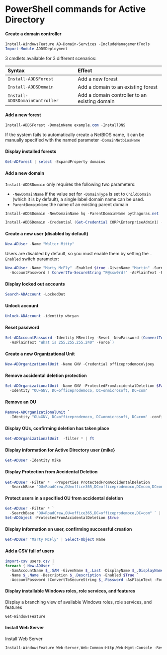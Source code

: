 # PowerShell commands for Active Directory

#### Create a domain controller
```powershell
Install-WindowsFeature AD-Domain-Services -IncludeManagementTools
Import-Module ADDSDeployment
```

3 cmdlets available for 3 different scenarios:

Syntax                          | Effect
:---                            | :---
`Install-ADDSForest`            | Add a new forest
`Install-ADDSDomain`            | Add a domain to an existing forest
`Install-ADDSDomainController`  | Add a domain controller to an existing domain

#### Add a new forest
```powershell
Install-ADDSForest -DomainName example.com -InstallDNS
```

If the system fails to automatically create a NetBIOS name, it can be manually specified with the named parameter `-DomainNetbiosName`

#### Display installed forests
```powershell
Get-ADForest | select -ExpandProperty domains
```
#### Add a new domain
`Install-ADDSDomain` only requires the following two parameters:
  - `-NewDomainName` if the value set for `-DomainType` is set to `ChildDomain` (which it is by default), a single label domain name can be used.
  - `ParentDomainName` the name of an existing parent domain

```powershell
Install-ADDSDomain -NewDomainName hq -ParentDomainName pythagoras.net
```

```powershell
Install-ADDSDomain -Credential (Get-Credential CORP\EnterpriseAdmin1) -NewDomainName child -ParentDomainName corp.contoso.com -InstallDNS -CreateDNSDelegation -DomainMode Win2003 -ReplicationSourceDC DC1.corp.contoso.com -SiteName Houston -DatabasePath "D:\NTDS" -SYSVOLPath "D:\SYSVOL" -LogPath "E:\Logs" -NoRebootOnCompletion
```

#### Create a new user (disabled by default)
```powershell
New-ADUser -Name "Walter Mitty"
```

Users are disabled by default, so you must enable them by setting the `-Enabled` switch parameter:
```powershell
New-ADUser -Name "Marty McFly" -Enabled $true -GivenName "Martin" -Surname "McFly"
  -AccountPassword ( ConvertTo-SecureString "P@ssw0rd!" -AsPlainText -Force) 
```
#### Display locked out accounts
```powershell
Search-ADAccount -LockedOut
```
#### Unlock account
```powershell
Unlock-ADAccount -identity wbryan
```
#### Reset password
```powershell
Set-ADAccountPassword -Identity MBentley -Reset -NewPassword (ConvertTo-SecureString `
  -AsPlainText "What is 255.255.255.240" -Force`)
```
#### Create a new Organizational Unit
```powershell
New-ADOrganizationalUnit -Name GNV -Credential officeprodemoco\joey
```
#### Remove accidental deletion protection
```powershell
Set-ADOrganizationalUnit -Name GNV -ProtectedFromAccidentalDeletion $False `
  -Identity "OU=GNV, DC=officeprodemoco, DC=onmicrosoft, DC=com" 
```
#### Remove an OU
```powershell
Remove-ADOrganizationalUnit `
  -Identity "OU=GNV, DC=officeprodemoco, DC=onmicrosoft, DC=com" -confirm:$False
```
#### Display OUs, confirming deletion has taken place
```powershell
Get-ADOrganizationalUnit  -filter * | ft
```
#### Display information for Active Directory user {mike}
```powershell
Get-ADUser -Identity mike
```
#### Display Protection from Accidental Deletion
```powershell
Get-ADUser -Filter *  -Properties ProtectedFromAccidentalDeletion
  -SearchBase "OU=RoadCrew,OU=office365,DC=officeprodemoco,DC=com,DC=onmicrosoft"  `
```
#### Protect users in a specified OU from accidental deletion
```powershell
Get-ADUser -Filter * `
  -SearchBase "OU=RoadCrew,OU=office365,DC=officeprodemoco,DC=com" ` | 
Set-ADObject -ProtectedFromAccidentalDeletion $true
```
#### Display information on user, confirming successful creation
```powershell
Get-ADUser "Marty McFly" | Select-Object Name
```
#### Add a CSV full of users
```powershell
import-csv users.csv | 
foreach { New-ADUser `
  -SamAccountName $_.SAM -GivenName $_.Last -DisplayName $_.DisplayName `
  -Name $_.Name -Description $_.Description -Enabled $True `
  -AccountPassword (ConvertToSecureString $_.Password -AsPlainText -Force) }
``` 
#### Display installable Windows roles, role services, and features
Display a branching view of available Windows roles, role services, and features
```powershell
Get-WindowsFeature
```
#### Install Web Server
Install Web Server
```powershell
Install-WindowsFeature Web-Server,Web-Common-Http,Web-Mgmt-Console -Restart
```